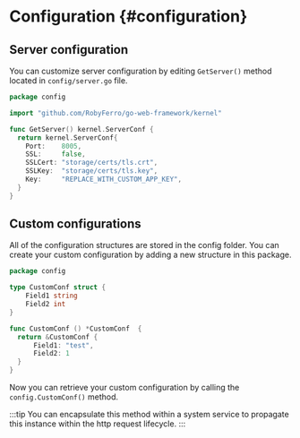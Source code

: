 # Configuration {#configuration}

## Server configuration

You can customize server configuration by editing `GetServer()` method located in `config/server.go` file.

```go title="Main Go-Web configuration"
package config

import "github.com/RobyFerro/go-web-framework/kernel"

func GetServer() kernel.ServerConf {
  return kernel.ServerConf{
    Port:    8005,
    SSL:     false,
    SSLCert: "storage/certs/tls.crt",
    SSLKey:  "storage/certs/tls.key",
    Key:     "REPLACE_WITH_CUSTOM_APP_KEY",
  }
}

```

## Custom configurations

All of the configuration structures are stored in the config folder.
You can create your custom configuration by adding a new structure in this package.

```go title="Custom configuration file"
package config

type CustomConf struct {
    Field1 string
    Field2 int
}

func CustomConf () *CustomConf  {
  return &CustomConf {
      Field1: "test",
      Field2: 1
  }
}
```

Now you can retrieve your custom configuration by calling the `config.CustomConf()` method.

:::tip
You can encapsulate this method within a system service to propagate this instance within the http request lifecycle.
:::
